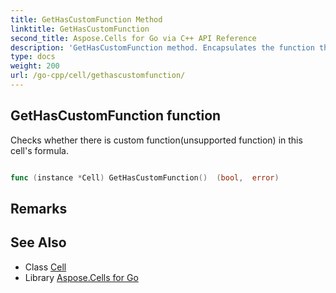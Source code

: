 ```yaml
---
title: GetHasCustomFunction Method 
linktitle: GetHasCustomFunction
second_title: Aspose.Cells for Go via C++ API Reference
description: 'GetHasCustomFunction method. Encapsulates the function that represents gethascustomfunction in Go.'
type: docs
weight: 200
url: /go-cpp/cell/gethascustomfunction/
---
```


## GetHasCustomFunction function

Checks whether there is custom function(unsupported function) in this cell's formula.

```go

func (instance *Cell) GetHasCustomFunction()  (bool,  error) 

```

## Remarks


## See Also

* Class [Cell](../)
* Library [Aspose.Cells for Go](../../)

